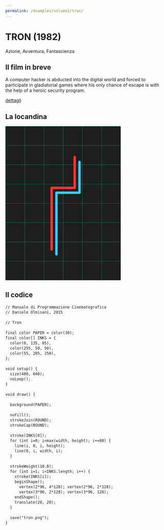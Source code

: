 ```yaml
---
permalink: /examples/volume2/tron/
---
```

# TRON (1982)

Azione, Avventura, Fantascienza

## Il film in breve
A computer hacker is abducted into the digital world and forced to participate in gladiatorial games where his only chance of escape is with the help of a heroic security program.

[dettagli](https://www.imdb.com/title/tt0084827/)

## La locandina
<img src="tron.png"  width="360px" title="TRON">


## Il codice
```processing
// Manuale di Programmazione Cinematografica
// Daniele Olmisani, 2015

// Tron

final color PAPER = color(30);
final color[] INKS = {
  color(0, 135, 85),
  color(255, 50, 50),
  color(55, 205, 250),
};

void setup() {
  size(480, 640);
  noLoop();
}

void draw() {
  
  background(PAPER);
  
  noFill();
  strokeJoin(ROUND);
  strokeCap(ROUND);
  
  stroke(INKS[0]);
  for (int i=0; i<max(width, height); i+=80) {
    line(i, 0, i, height);
    line(0, i, width, i);
  } 
  
  strokeWeight(10.0);
  for (int i=1; i<INKS.length; i++) {
    stroke(INKS[i]);
    beginShape();
      vertex(2*96, 4*128); vertex(2*96, 2*128);
      vertex(3*96, 2*128); vertex(3*96, 128);
    endShape();
    translate(20, 20);
  }
  
  save("tron.png");
}
```

